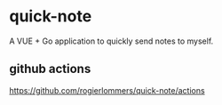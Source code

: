 # quick-note

A VUE + Go application to quickly send notes to myself.

## github actions

https://github.com/rogierlommers/quick-note/actions
